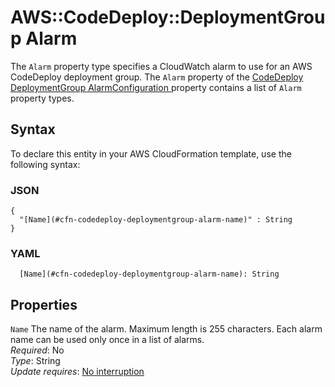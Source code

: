 # AWS::CodeDeploy::DeploymentGroup Alarm<a name="aws-properties-codedeploy-deploymentgroup-alarm"></a>

The `Alarm` property type specifies a CloudWatch alarm to use for an AWS CodeDeploy deployment group\. The `Alarm` property of the [ CodeDeploy DeploymentGroup AlarmConfiguration ](https://docs.aws.amazon.com/AWSCloudFormation/latest/UserGuide/aws-properties-codedeploy-deploymentgroup-alarmconfiguration.html) property contains a list of `Alarm` property types\.

## Syntax<a name="aws-properties-codedeploy-deploymentgroup-alarm-syntax"></a>

To declare this entity in your AWS CloudFormation template, use the following syntax:

### JSON<a name="aws-properties-codedeploy-deploymentgroup-alarm-syntax.json"></a>

```
{
  "[Name](#cfn-codedeploy-deploymentgroup-alarm-name)" : String
}
```

### YAML<a name="aws-properties-codedeploy-deploymentgroup-alarm-syntax.yaml"></a>

```
  [Name](#cfn-codedeploy-deploymentgroup-alarm-name): String
```

## Properties<a name="aws-properties-codedeploy-deploymentgroup-alarm-properties"></a>

`Name` <a name="cfn-codedeploy-deploymentgroup-alarm-name"></a>
The name of the alarm\. Maximum length is 255 characters\. Each alarm name can be used only once in a list of alarms\.  
_Required_: No  
_Type_: String  
_Update requires_: [No interruption](https://docs.aws.amazon.com/AWSCloudFormation/latest/UserGuide/using-cfn-updating-stacks-update-behaviors.html#update-no-interrupt)
